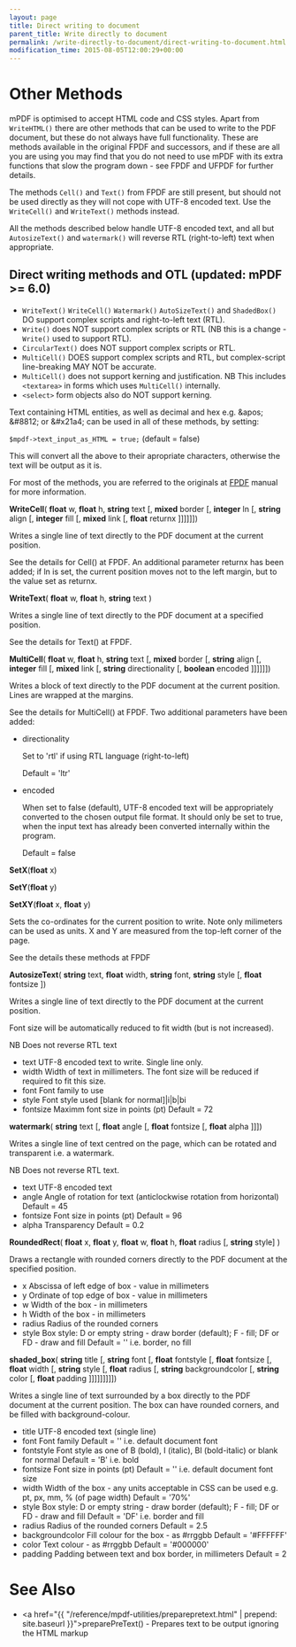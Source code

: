 ```yaml
---
layout: page
title: Direct writing to document
parent_title: Write directly to document
permalink: /write-directly-to-document/direct-writing-to-document.html
modification_time: 2015-08-05T12:00:29+00:00
---
```


# Other Methods

mPDF is optimised to accept HTML code and CSS styles. Apart from `WriteHTML()` there are other methods that can be used 
to write to the PDF document, but these do not always have full functionality. These are methods available in the 
original FPDF and successors, and if these are all you are using you may find that you do not need to use mPDF with 
its extra functions that slow the program down - see FPDF and UFPDF for further details.

The methods `Cell()` and `Text()` from FPDF are still present, but should not be used directly as they will not cope with 
UTF-8 encoded text. Use the `WriteCell()` and `WriteText()` methods instead.

All the methods described below handle UTF-8 encoded text, and all but `AutosizeText()` and `watermark()` will reverse RTL 
(right-to-left) text when appropriate.

## Direct writing methods and OTL (updated: mPDF >= 6.0)

- `WriteText()` `WriteCell()` `Watermark()` `AutoSizeText()` and `ShadedBox()` DO support complex scripts and right-to-left text (RTL).
- `Write()` does NOT support complex scripts or RTL (NB this is a change - `Write()` used to support RTL).
- `CircularText()` does NOT support complex scripts or RTL.
- `MultiCell()` DOES support complex scripts and RTL, but complex-script line-breaking MAY NOT be accurate.
- `MultiCell()` does not support kerning and justification. NB This includes `<textarea>` in forms which uses `MultiCell()` internally.
- `<select>` form objects also do NOT support kerning.

Text containing HTML entities, as well as decimal and hex e.g. &amp;apos; &amp;#8812; or &amp;#x21a4; 
can be used in all of these methods, by setting:

`$mpdf->text_input_as_HTML = true;` (default = false)

This will convert all the above to their apropriate characters, otherwise the text will be output as it is.

For most of the methods, you are referred to the originals at [FPDF](http://www.fpdf.org) 
manual for more information.

**WriteCell**(
**float** w, 
**float** h, 
**string** text
[, **mixed** border
[, **integer** ln
[, **string** align
[, **integer** fill
[, **mixed** link
[, **float** returnx
]]]]]])

Writes a single line of text directly to the PDF document at the current position.

See the details for Cell() at FPDF. An additional parameter returnx has been added; if ln is set, the current position 
moves not to the left margin, but to the value set as returnx.

**WriteText**(
**float** w, 
**float** h, 
**string** text
)

Writes a single line of text directly to the PDF document at a specified position.

See the details for Text() at FPDF.

**MultiCell**(
**float** w, 
**float** h, 
**string** text
[, **mixed** border
[, **string** align
[, **integer** fill
[, **mixed** link
[, **string** directionality
[, **boolean** encoded
]]]]]])

Writes a block of text directly to the PDF document at the current position. Lines are wrapped at the margins.

See the details for MultiCell() at FPDF. Two additional parameters have been added:

<ul>
<li>directionality

Set to 'rtl' if using RTL language (right-to-left)

Default = 'ltr'</li>
<li>encoded

When set to false (default), UTF-8 encoded text will be appropriately converted to the chosen output file format. It 
should only be set to true, when the input text has already been converted internally within the program.

Default = false</li>
</ul>

**SetX**(**float** x)

**SetY**(**float** y)

**SetXY**(**float** x, **float** y)

Sets the co-ordinates for the current position to write. Note only milimeters can be used as units. X and Y are 
measured from the top-left corner of the page.

See the details these methods at FPDF

**AutosizeText**(
**string** text, 
**float** width,
**string** font, 
**string** style
[, **float** fontsize
])

Writes a single line of text directly to the PDF document at the current position.

Font size will be automatically reduced to fit width (but is not increased).

NB Does not reverse RTL text

- text UTF-8 encoded text to write. Single line only.
- width Width of text in millimeters. The font size will be reduced if required to fit this size.
- font Font family to use
- style Font style used [blank for normal]|i|b|bi
- fontsize Maximm font size in points (pt) Default = 72

**watermark**(
**string** text
[, **float** angle
[, **float** fontsize
[, **float** alpha
]]])

Writes a single line of text centred on the page, which can be rotated and transparent i.e. a watermark.

NB Does not reverse RTL text.

- text UTF-8 encoded text
- angle Angle of rotation for text (anticlockwise rotation from horizontal) Default = 45
- fontsize Font size in points (pt) Default = 96
- alpha Transparency Default = 0.2

**RoundedRect**(
**float** x, 
**float** y, 
**float** w, 
**float** h, 
**float** radius
[, **string** style]
)

Draws a rectangle with rounded corners directly to the PDF document at the specified position.

- x Abscissa of left edge of box - value in millimeters
- y Ordinate of top edge of box - value in millimeters
- w Width of the box - in millimeters
- h Width of the box - in millimeters
- radius Radius of the rounded corners
- style Box style: D or empty string - draw border (default); F - fill; DF or FD - draw and fill Default = '' i.e. border, no fill


**shaded_box**(
**string** title
[, **string** font
[, **float** fontstyle
[, **float** fontsize
[, **float** width
[, **string** style
[, **float** radius
[, **string** backgroundcolor
[, **string** color
[, **float** padding
]]]]]]]]])


Writes a single line of text surrounded by a box directly to the PDF document at the current position. The box can have rounded corners, and be filled with background-colour.

- title UTF-8 encoded text (single line)
- font Font family Default = '' i.e. default document font
- fontstyle Font style as one of B (bold), I (italic), BI (bold-italic) or blank for normal Default = 'B' i.e. bold
- fontsize Font size in points (pt) Default = '' i.e. default document font size
- width Width of the box - any units acceptable in CSS can be used e.g. pt, px, mm, % (of page width) Default = '70%'
- style Box style: D or empty string - draw border (default); F - fill; DF or FD - draw and fill Default = 'DF' i.e. border and fill
- radius Radius of the rounded corners Default = 2.5
- backgroundcolor Fill colour for the box - as #rrggbb Default = '#FFFFFF'
- color Text colour - as #rrggbb Default = '#000000'
- padding Padding between text and box border, in millimeters Default = 2

# See Also

- <a href="{{ "/reference/mpdf-utilities/preparepretext.html" | prepend: site.baseurl }}">preparePreText()</a> - Prepares text to be output ignoring the HTML markup

